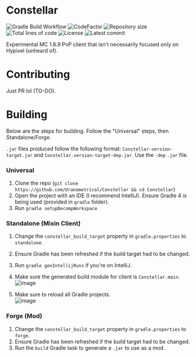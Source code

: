 # Constellar
![Gradle Build Workflow](https://github.com/Uranometrical/COnstellar/actions/workflows/gradle-build.yml/badge.svg)
![CodeFactor](https://www.codefactor.io/repository/github/Uranometrical/Constellar/badge)
![Repository size](https://img.shields.io/github/repo-size/Uranometrical/Constellar)
![Total lines of code](https://img.shields.io/tokei/lines/github/Uranometrical/Constellar)
![License](https://img.shields.io/github/license/Uranometrical/Constellar)
![Latest commit](https://img.shields.io/github/last-commit/Uranometrical/Constellar)

Experimental MC 1.8.9 PvP client that isn't necessarily focused only on Hypixel (unheard of).

# Contributing
Just PR lol (TO-DO).

# Building
Below are the steps for building. Follow the "Universal" steps, then Standalone/Forge.

`.jar` files produced follow the following format: `Constellar-version-target.jar` and `Constellar.version-target-dep.jar`. Use the `-dep` `.jar` file.

### Universal
1. Clone the repo (`git clone https://github.com/Uranometrical/Constellar && cd Constellar`)
2. Open the project with an IDE (I recommend IntelliJ). Ensure Gradle 4 is being used (provided in `gradle` folder).
3. Run `gradle setupDecompWorkspace`

### Standalone (Mixin Client)
1. Change the `constellar_build_target` property in `gradle.properties` to `standalone`.
2. Ensure Gradle has been refreshed if the build target had to be changed.
3. Run `gradle genIntellijRuns` if you're on IntelliJ.
4. Make sure the generated build module for client is `Constellar.main`.
![image](https://user-images.githubusercontent.com/45357714/142085884-95d34046-a7e6-4b09-b7a5-de675eae668c.png)

4. Make sure to reload all Gradle projects.  
![image](https://user-images.githubusercontent.com/45357714/142085841-dcdc8073-3d2e-4099-b5a1-b53e628f48eb.png)

### Forge (Mod)
1. Change the `constellar_build_target` property in `gradle.properties` to `forge`.
2. Ensure Gradle has been refreshed if the build target had to be changed.
3. Run the `build` Gradle task to generate a `.jar` to use as a mod.
